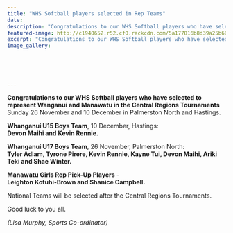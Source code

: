 ```yaml
---
title: "WHS Softball players selected in Rep Teams"
date: 
description: "Congratulations to our WHS Softball players who have selected to represent Wanganui and Manawatu in the Central Regions Tournaments..."
featured-image: http://c1940652.r52.cf0.rackcdn.com/5a177816b8d39a25b60008e5/softball-image.jpg
excerpt: "Congratulations to our WHS Softball players who have selected to represent Wanganui and Manawatu in the Central Regions Tournaments."
image_gallery:
    
    
    
    
    
---
```


<p><strong>Congratulations to our WHS Softball players who have selected to represent Wanganui and Manawatu in the Central Regions Tournaments</strong> Sunday 26 November and 10 December in Palmerston North and Hastings.</p>
<p><strong>Whanganui U15 Boys Team</strong>, 10 December, Hastings:<br /><strong>Devon Maihi and Kevin Rennie.</strong></p>
<div class="text_exposed_show">
<p><strong>Whanganui U17 Boys Team</strong>, 26 November, Palmerston North:<br /><strong>Tyler Adlam, Tyrone Pirere, Kevin Rennie, Kayne Tui, Devon Maihi, Ariki Teki and Shae Winter.</strong></p>
<p><strong>Manawatu Girls Rep Pick-Up Players</strong> - <br /><strong>Leighton Kotuhi-Brown and Shanice Campbell.</strong></p>
<p>National Teams will be selected after the Central Regions Tournaments.</p>
<p>Good luck to you all.</p>
<p><em>(Lisa Murphy, Sports Co-ordinator)</em></p>
</div>

